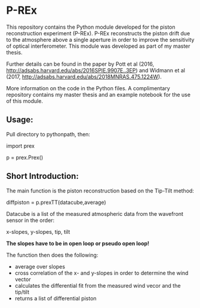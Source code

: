 
# P-REx

This repository contains the Python module developed for the piston reconstruction experiment (P-REx).
P-REx reconstructs the piston drift due to the atmosphere above a single aperture in order to improve the sensitivity of optical interferometer. This module was developed as part of my master thesis.

Further details can be found in the paper by Pott et al (2016, http://adsabs.harvard.edu/abs/2016SPIE.9907E..3EP) and Widmann et al (2017, http://adsabs.harvard.edu/abs/2018MNRAS.475.1224W).

More information on the code in the Python files.
A complimentary repository contains my master thesis and an example notebook for the use of this module. 



## Usage:

Pull directory to pythonpath, then:

import prex

p = prex.Prex()



## Short Introduction:

The main function is the piston reconstruction based on the Tip-Tilt method:

diffpiston = p.prexTT(datacube,average)

Datacube is a list of the measured atmospheric data from the wavefront sensor in the order:

x-slopes, y-slopes, tip, tilt

**The slopes have to be in open loop or pseudo open loop!**

The function then does the following:

- average over slopes
- cross correlation of the x- and y-slopes in order to determine the wind vector
- calculates the differential fit from the measured wind vecor and the tip/tilt
- returns a list of differential piston
